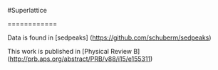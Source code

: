 #Superlattice

============

Data is found in [sedpeaks] (https://github.com/schuberm/sedpeaks)

This work is published in [Physical Review B] (http://prb.aps.org/abstract/PRB/v88/i15/e155311)
